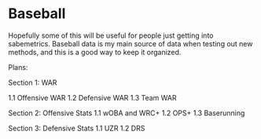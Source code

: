 # Baseball

Hopefully some of this will be useful for people just getting into sabemetrics. Baseball data is my main source of data when testing out new methods, and this is a good way to keep it organized.

Plans:

Section 1: WAR

1.1 Offensive WAR
1.2 Defensive WAR
1.3 Team WAR

Section 2: Offensive Stats
1.1 wOBA and WRC+
1.2 OPS+
1.3 Baserunning

Section 3: Defensive Stats
1.1 UZR
1.2 DRS

